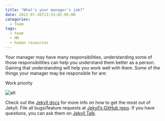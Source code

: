 ```yaml
---
title: "What's your manager's job?"
date: 2022-07-26T13:33:02-05:00
categories:
  - Team
tags:
  - team
  - HR
  - human resources
---
```


Your manager may have many responsibilities, understanding some of those responsibilities can help you understand them better as a person. Gaining that understanding will help you work well with them. Some of the things your manager may be responsible for are:


Work priority
<!-- ![alt]("{{site.url}}{{site.baseurl}}/assets/images/work-priority.png") -->


<!--{% raw %}![alt]({{ site.url }}{{ site.baseurl }}/assets/images/track-progress.png){% endraw %} -->

<!-- ![alt]({{site.url}}{{site.baseurl}}/assets/images/work-priority.png) -->

![alt]({{site.url}}{{site.baseurl}}/assets/images/work-priority.png)




Check out the [Jekyll docs][jekyll-docs] for more info on how to get the most out of Jekyll. File all bugs/feature requests at [Jekyll’s GitHub repo][jekyll-gh]. If you have questions, you can ask them on [Jekyll Talk][jekyll-talk].

[jekyll-docs]: https://jekyllrb.com/docs/home
[jekyll-gh]:   https://github.com/jekyll/jekyll
[jekyll-talk]: https://talk.jekyllrb.com/

